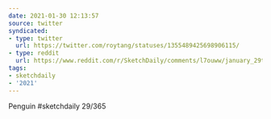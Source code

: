 ```yaml
---
date: 2021-01-30 12:13:57
source: twitter
syndicated:
- type: twitter
  url: https://twitter.com/roytang/statuses/1355489425698906115/
- type: reddit
  url: https://www.reddit.com/r/SketchDaily/comments/l7ouww/january_29th_free_draw_friday/gld0pt3/
tags:
- sketchdaily
- '2021'
---
```


Penguin #sketchdaily 29/365